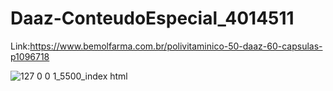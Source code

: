 # Daaz-ConteudoEspecial_4014511
Link:https://www.bemolfarma.com.br/polivitaminico-50-daaz-60-capsulas-p1096718

![127 0 0 1_5500_index html](https://github.com/fabricio-hunt/Daaz-ConteudoEspecial_4014511/assets/87333479/1c1129eb-22ea-4d09-8d59-75f971e6ab27)
